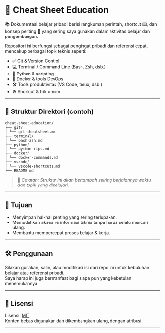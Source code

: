 # 🧠 Cheat Sheet Education

📚 Dokumentasi belajar pribadi berisi rangkuman perintah, shortcut ⌨️, dan konsep penting 📌 yang sering saya gunakan dalam aktivitas belajar dan pengembangan.

Repositori ini berfungsi sebagai pengingat pribadi dan referensi cepat, mencakup berbagai topik teknis seperti:

- ✅ Git & Version Control
- 💻 Terminal / Command Line (Bash, Zsh, dsb.)
- 🐍 Python & scripting
- 🐳 Docker & tools DevOps
- 🛠️ Tools produktivitas (VS Code, tmux, dsb.)
- ⚙️ Shortcut & trik umum

---

## 📁 Struktur Direktori (contoh)
```
cheat-sheet-education/
├── git/
│ └── git-cheatsheet.md
├── terminal/
│ └── bash-zsh.md
├── python/
│ └── python-tips.md
├── docker/
│ └── docker-commands.md
├── vscode/
│ └── vscode-shortcuts.md
└── README.md
```


> 📌 *Catatan: Struktur ini akan bertambah seiring berjalannya waktu dan topik yang dipelajari.*

---

## 🧾 Tujuan

- Menyimpan hal-hal penting yang sering terlupakan.
- Memudahkan akses ke informasi teknis tanpa harus selalu mencari ulang.
- Membantu mempercepat proses belajar & kerja.

---

## 🛠️ Penggunaan

Silakan gunakan, salin, atau modifikasi isi dari repo ini untuk kebutuhan belajar atau referensi pribadi.  
Saya harap ini juga bermanfaat bagi siapa pun yang kebetulan menemukannya.

---

## 📎 Lisensi

Lisensi: [MIT](LICENSE)  
Konten bebas digunakan dan dikembangkan ulang, dengan atribusi.

---